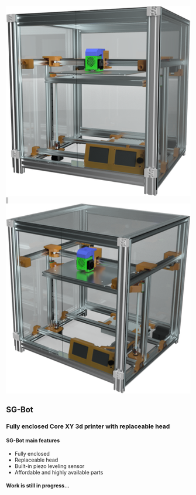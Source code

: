 ![](https://github.com/slim-gears/sg-bot/raw/master/docs/img/sgbot-render-1.png)|![](https://github.com/slim-gears/sg-bot/raw/master/docs/img/sgbot-render-2.png)

## SG-Bot
### Fully enclosed Core XY 3d printer with replaceable head

#### SG-Bot main features
- Fully enclosed
- Replaceable head
- Built-in piezo leveling sensor
- Affordable and highly available parts

#### Work is still in progress...
